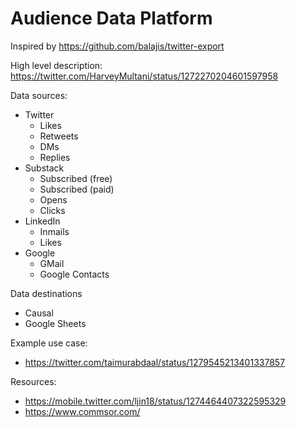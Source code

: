 # Audience Data Platform

Inspired by https://github.com/balajis/twitter-export

High level description: https://twitter.com/HarveyMultani/status/1272270204601597958

Data sources:

 - Twitter 
	 - Likes
	 - Retweets
	 - DMs
	 - Replies
 - Substack
	 - Subscribed (free)
	 - Subscribed (paid)
	 - Opens
	 - Clicks
 - LinkedIn
	 - Inmails
	 - Likes
 - Google
	 - GMail
	 - Google Contacts

Data destinations
 - Causal
 - Google Sheets

Example use case:
 - https://twitter.com/taimurabdaal/status/1279545213401337857

Resources:

 - https://mobile.twitter.com/ljin18/status/1274464407322595329
 - https://www.commsor.com/

<!--stackedit_data:
eyJoaXN0b3J5IjpbLTE4NTczMjI4MjcsLTE5NDE4Njk1MDJdfQ
==
-->
